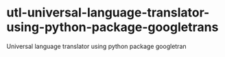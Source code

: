 # utl-universal-language-translator-using-python-package-googletrans
Universal language translator using python package googletran
